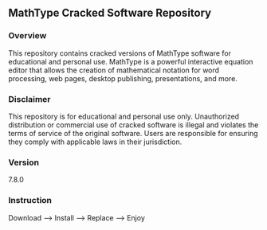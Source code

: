 
## MathType Cracked Software Repository
### Overview
This repository contains cracked versions of MathType software for educational and personal use. MathType is a powerful interactive equation editor that allows the creation of mathematical notation for word processing, web pages, desktop publishing, presentations, and more.

### Disclaimer
This repository is for educational and personal use only. Unauthorized distribution or commercial use of cracked software is illegal and violates the terms of service of the original software. Users are responsible for ensuring they comply with applicable laws in their jurisdiction.

### Version 
7.8.0

### Instruction
Download --> Install --> Replace --> Enjoy